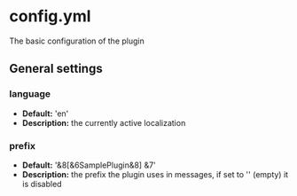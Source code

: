 # config.yml
The basic configuration of the plugin

## General settings

### language 
- **Default:** 'en'
- **Description:** the currently active localization

### prefix 
- **Default:** '&8[&6SamplePlugin&8] &7' 
- **Description:** the prefix the plugin uses in messages, if set to '' (empty) it is disabled
